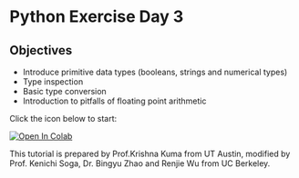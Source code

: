 # Python Exercise Day 3

## Objectives
* Introduce primitive data types (booleans, strings and numerical types)
* Type inspection 
* Basic type conversion
* Introduction to pitfalls of floating point arithmetic

Click the icon below to start:

[![Open In Colab](https://colab.research.google.com/assets/colab-badge.svg)](https://colab.research.google.com/github/UCB-CE170a/Fall2020/blob/master/python-exercises/Day%202/Day3_errors_solutions-student.ipynb)

This tutorial is prepared by Prof.Krishna Kuma from UT Austin, modified by Prof. Kenichi Soga, Dr. Bingyu Zhao and Renjie Wu from UC Berkeley. 
